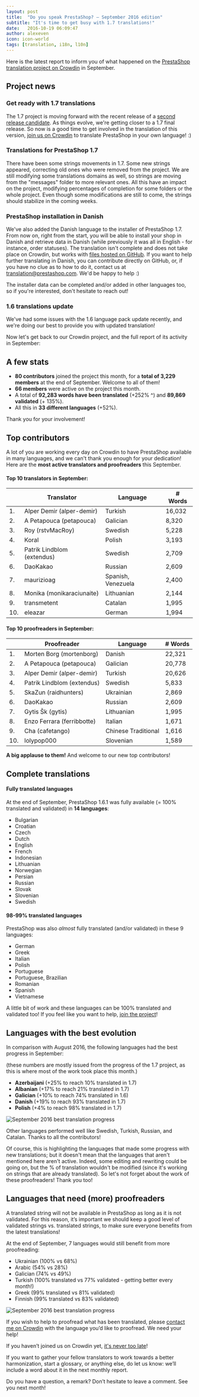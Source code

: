 ```yaml
---
layout: post
title:  "Do you speak PrestaShop? – September 2016 edition"
subtitle: "It's time to get busy with 1.7 translations!"
date:   2016-10-19 06:09:47
author: alexeven
icon: icon-world
tags: [translation, i18n, l10n]
---
```



Here is the latest report to inform you of what happened on the [PrestaShop translation project on Crowdin](https://crowdin.com/project/prestashop-official) in September.

## Project news


### Get ready with 1.7 translations

The 1.7 project is moving forward with the recent release of a [second release candidate](http://build.prestashop.com/news/prestashop-1-7-RC2/). As things evolve, we're getting closer to a 1.7 final release. So now is a good time to get involved in the translation of this version, [join us on Crowdin](https://crowdin.com/project/prestashop-official) to translate PrestaShop in your own language! :)

### Translations for PrestaShop 1.7

There have been some strings movements in 1.7. Some new strings appeared, correcting old ones who were removed from the project. We are still modifying some translations domains as well, so strings are moving from the "messages" folder to more relevant ones. All this have an impact on the project, modifying percentages of completion for some folders or the whole project.
Even though some modifications are still to come, the strings should stabilize in the coming weeks.

### PrestaShop installation in Danish

We've also added the Danish language to the installer of PrestaShop 1.7. From now on, right from the start, you will be able to install your shop in Danish and retrieve data in Danish (while previously it was all in English - for instance, order statuses).
The translation isn't complete and does not take place on Crowdin, but works with [files hosted on GitHub](https://github.com/PrestaShop/PrestaShop/tree/develop/install-dev/langs/da/data).
If you want to help further translating in Danish, you can contribute directly on GitHub, or, if you have no clue as to how to do it, contact us at translation@prestashop.com. We'd be happy to help :)

The installer data can be completed and/or added in other languages too, so if you're interested, don't hesitate to reach out!


### 1.6 translations update

We've had some issues with the 1.6 language pack update recently, and we're doing our best to provide you with updated translation!


Now let's get back to our Crowdin project, and the full report of its activity in September:

## A few stats

* **80 contributors** joined the project this month, for a **total of 3,229 members** at the end of September. Welcome to all of them!
* **66 members** were active on the project this month.
* A total of **92,283 words have been translated** (+252% ^) and **89,869 validated** (+ 135%).
* All this in **33 different languages** (+52%).


Thank you for your involvement!

## Top contributors

A lot of you are working every day on Crowdin to have PrestaShop available in many languages, and we can't thank you enough for your dedication! Here are the **most active translators and proofreaders** this September.

#### Top 10 translators in September:

| |Translator | Language | # Words
|-|---------- | -------- | ----------------
 1. | Alper Demir (alper-demir) | Turkish  | 16,032
 2. | A Petapouca (petapouca) | Galician | 8,320
 3. | Roy (rstvMacRoy)| Swedish | 5,228
 4. | Koral | Polish | 3,193
 5. | Patrik Lindblom (extendus) | Swedish | 2,709
 6. | DaoKakao | Russian | 2,609
 7. | maurizioag | Spanish, Venezuela | 2,400
 8. | Monika (monikaraciunaite) | Lithuanian | 2,144
 9. | transmetent | Catalan | 1,995
10. | eleazar | German | 1,994


#### Top 10 proofreaders in September:

| | Proofreader | Language | # Words
|-| ---------- | -------- | ----------------
 1. | Morten Borg (mortenborg) | Danish | 22,321
 2. | A Petapouca (petapouca) | Galician | 20,778
 3. | Alper Demir (alper-demir) | Turkish  | 20,626
 4. | Patrik Lindblom (extendus) | Swedish | 5,833
 5. | SkaZun (raidhunters) | Ukrainian | 2,869
 6. | DaoKakao | Russian | 2,609
 7. | Gytis Šk (gytis) | Lithuanian | 1,995
 8. | Enzo Ferrara (ferribbotte) | Italian | 1,671
 9. | Cha (cafetango) | Chinese Traditional | 1,616
10. | lolypop000 | Slovenian | 1,589

**A big applause to them!** And welcome to our new top contributors!


## Complete translations

#### Fully translated languages

At the end of September, PrestaShop 1.6.1 was fully available (= 100% translated and validated) in **14 languages**:

* Bulgarian
* Croatian
* Czech
* Dutch
* English
* French
* Indonesian
* Lithuanian
* Norwegian
* Persian
* Russian
* Slovak
* Slovenian
* Swedish


#### 98-99% translated languages

PrestaShop was also *almost* fully translated (and/or validated) in these 9 languages:

* German
* Greek
* Italian
* Polish
* Portuguese
* Portuguese, Brazilian
* Romanian
* Spanish
* Vietnamese

A little bit of work and these languages can be 100% translated and validated too! If you feel like you want to help, [join the project](https://crowdin.com/project/prestashop-official)!

## Languages with the best evolution

In comparison with August 2016, the following languages had the best progress in September:

(these numbers are mostly issued from the progress of the 1.7 project, as this is where most of the work took place this month.)

* **Azerbaijani** (+25% to reach 10% translated in 1.7)
* **Albanian** (+17% to reach 21% translated in 1.7)
* **Galician** (+10% to reach 74% translated in 1.6)
* **Danish** (+19% to reach 93% translated in 1.7)
* **Polish** (+4% to reach 98% translated in 1.7)

![September 2016 best translation progress](/assets/images/2016/10/Build_Crowdin_progress_Sept16.png)

Other languages performed well like Swedish, Turkish, Russian, and Catalan. Thanks to all the contributors!

Of course, this is highlighting the languages that made some progress with new translations; but it doesn't mean that the languages that aren't mentioned here aren't active. Indeed, some editing and rewriting could be going on, but the % of translation wouldn't be modified (since it's working on strings that are already translated). So let's not forget about the work of these proofreaders! Thank you too!

## Languages that need (more) proofreaders

A translated string will not be available in PrestaShop as long as it is not validated. For this reason, it’s important we should keep a good level of validated strings vs. translated strings, to make sure everyone benefits from the latest translations!

At the end of September, 7 languages would still benefit from more proofreading:

* Ukrainian (100% vs 68%)
* Arabic (54% vs 28%)
* Galician (74% vs 49%)
* Turkish (100% translated vs 77% validated - getting better every month!)
* Greek (99% translated vs 81% validated)
* Finnish (99% translated vs 83% validated)


![September 2016 best translation progress](/assets/images/2016/10/Build_Crowdin_proofreading_Sept16.png)


If you wish to help to proofread what has been translated, please [contact me on Crowdin](https://crowdin.com/profile/alex-even) with the language you’d like to proofread. We need your help!



If you haven’t joined us on Crowdin yet, [it's never too late](https://crowdin.com/project/prestashop-official)!

If you want to gather your fellow translators to work towards a better harmonization, start a glossary, or anything else, do let us know: we’ll include a word about it in the next monthly report.

Do you have a question, a remark? Don’t hesitate to leave a comment. See you next month!
